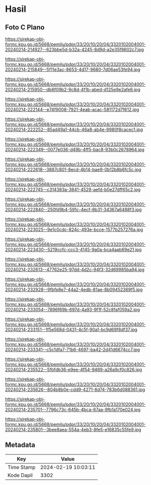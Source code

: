 # Hasil

## Foto C Plano

https://sirekap-obj-formc.kpu.go.id/5668/pemilu/pdpr/33/20/10/20/04/3320102004001-20240214-214927--623bbe5d-b32a-4245-8d9d-a2e35f8602c7.jpg

https://sirekap-obj-formc.kpu.go.id/5668/pemilu/pdpr/33/20/10/20/04/3320102004001-20240214-215849--5f11e3ac-8653-4d17-9680-7d06ae53fe94.jpg

https://sirekap-obj-formc.kpu.go.id/5668/pemilu/pdpr/33/20/10/20/04/3320102004001-20240214-215950--db6f09b2-9c8d-4f1b-abed-d125e9e2afe6.jpg

https://sirekap-obj-formc.kpu.go.id/5668/pemilu/pdpr/33/20/10/20/04/3320102004001-20240214-222144--e74f9008-7921-4eab-acac-581172d7f612.jpg

https://sirekap-obj-formc.kpu.go.id/5668/pemilu/pdpr/33/20/10/20/04/3320102004001-20240214-222252--85ad49a1-44cb-46a8-ab4e-9980f8cacec1.jpg

https://sirekap-obj-formc.kpu.go.id/5668/pemilu/pdpr/33/20/10/20/04/3320102004001-20240214-222349--0077e036-d49b-4ff5-bac8-93b0c2678964.jpg

https://sirekap-obj-formc.kpu.go.id/5668/pemilu/pdpr/33/20/10/20/04/3320102004001-20240214-222618--3887c801-8ecd-4b14-bae9-0b12b8b6fc5c.jpg

https://sirekap-obj-formc.kpu.go.id/5668/pemilu/pdpr/33/20/10/20/04/3320102004001-20240214-222745--c314383a-3641-4529-aefd-b0e27dff65c2.jpg

https://sirekap-obj-formc.kpu.go.id/5668/pemilu/pdpr/33/20/10/20/04/3320102004001-20240214-222840--250fd9b4-591c-4ecf-8b31-34367a6488f3.jpg

https://sirekap-obj-formc.kpu.go.id/5668/pemilu/pdpr/33/20/10/20/04/3320102004001-20240214-223025--9e1c0cdc-824c-493e-bcce-1577b257276a.jpg

https://sirekap-obj-formc.kpu.go.id/5668/pemilu/pdpr/33/20/10/20/04/3320102004001-20240214-223430--5219ccfc-ccc3-4145-9a0a-bca4aab69e21.jpg

https://sirekap-obj-formc.kpu.go.id/5668/pemilu/pdpr/33/20/10/20/04/3320102004001-20240214-232613--47762e25-97dd-4d2c-94f3-32d69985ba94.jpg

https://sirekap-obj-formc.kpu.go.id/5668/pemilu/pdpr/33/20/10/20/04/3320102004001-20240214-232928--9fbfe8e7-44a2-4edb-81ae-8b09452369f5.jpg

https://sirekap-obj-formc.kpu.go.id/5668/pemilu/pdpr/33/20/10/20/04/3320102004001-20240214-233054--7896f69b-697d-4a93-9f1f-52c8faf059a2.jpg

https://sirekap-obj-formc.kpu.go.id/5668/pemilu/pdpr/33/20/10/20/04/3320102004001-20240214-233151--1f5e568d-0431-4c5f-90a1-bc9d69f8df37.jpg

https://sirekap-obj-formc.kpu.go.id/5668/pemilu/pdpr/33/20/10/20/04/3320102004001-20240214-233341--c5c1dfa7-71b6-4697-ba42-2d41d6674cc7.jpg

https://sirekap-obj-formc.kpu.go.id/5668/pemilu/pdpr/33/20/10/20/04/3320102004001-20240214-235522--5fbfdb36-e9ee-4f54-9469-a26a9cf0c826.jpg

https://sirekap-obj-formc.kpu.go.id/5668/pemilu/pdpr/33/20/10/20/04/3320102004001-20240214-235626--804b8b0e-cdd9-4271-8d74-783b6d088361.jpg

https://sirekap-obj-formc.kpu.go.id/5668/pemilu/pdpr/33/20/10/20/04/3320102004001-20240214-235701--7796c73c-645b-4bca-87aa-9fb1a170e024.jpg

https://sirekap-obj-formc.kpu.go.id/5668/pemilu/pdpr/33/20/10/20/04/3320102004001-20240214-235801--3bee8aea-554a-4eb3-8fe5-e16835c55fe9.jpg


## Metadata

| Key        | Value               |
| ---------- | ------------------- |
| Time Stamp | 2024-02-19 10:03:11 |
| Kode Dapil | 3302                |



